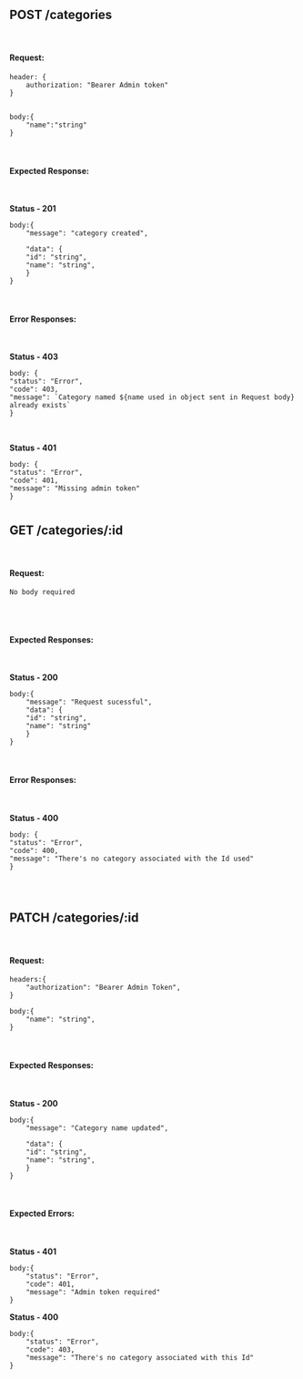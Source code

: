 ## POST /categories

<br>

#### Request:

```
header: {
    authorization: "Bearer Admin token"
}

```

```

body:{
    "name":"string"
}
```

<br>

#### Expected Response:

<br>

**Status - 201**

```
body:{
    "message": "category created",

    "data": {
    "id": "string",
    "name": "string",
    }
}
```

<br>

#### Error Responses:

<br>

**Status - 403**

```
body: {
"status": "Error",
"code": 403,
"message": `Category named ${name used in object sent in Request body} already exists`
}
```

<br>

**Status - 401**

```
body: {
"status": "Error",
"code": 401,
"message": "Missing admin token"
}
```

#

## GET /categories/:id

<br>

#### Request:

```
No body required
```

<br>
<br>

#### Expected Responses:

<br>

**Status - 200**

```
body:{
    "message": "Request sucessful",
    "data": {
    "id": "string",
    "name": "string"
    }
}
```

<br>

#### Error Responses:

<br>

**Status - 400**

```
body: {
"status": "Error",
"code": 400,
"message": "There's no category associated with the Id used"
}
```

<br>

#


## PATCH /categories/:id

<br>

#### Request:

```
headers:{
    "authorization": "Bearer Admin Token",
}
```

```
body:{
    "name": "string",
}
```

<br>

#### Expected Responses:

<br>

**Status - 200**

```
body:{
    "message": "Category name updated",

    "data": {
    "id": "string",
    "name": "string",
    }
}
```

<br>

#### Expected Errors:

<br>

**Status - 401**

```
body:{
    "status": "Error",
    "code": 401,
    "message": "Admin token required"
}
```

**Status - 400**

```
body:{
    "status": "Error",
    "code": 403,
    "message": "There's no category associated with this Id"
}
```
